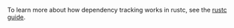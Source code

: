 To learn more about how dependency tracking works in rustc, see the [rustc
guide].

[rustc guide]: https://rust-lang-nursery.github.io/rustc-guide/query.html
